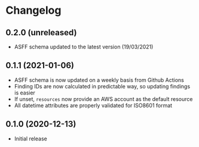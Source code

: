 # Changelog

0.2.0 (unreleased)
------------------

* ASFF schema updated to the latest version (19/03/2021)

0.1.1 (2021-01-06)
------------------

* ASFF schema is now updated on a weekly basis from Github Actions
* Finding IDs are now calculated in predictable way, so updating findings is easier
* If unset, `resources` now provide an AWS account as the default resource 
* All datetime attributes are properly validated for ISO8601 format


0.1.0 (2020-12-13)
-------------------

* Initial release
